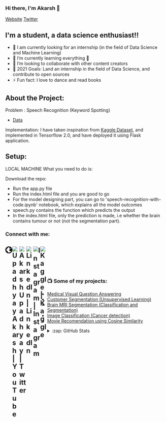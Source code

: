 ### Hi there, I'm Akarsh 👋

[Website](https://uakarsh.github.io/AkarshU/)
[Twitter](https://twitter.com/akarsh1_u)

## I'm a student, a data science enthusiast!!

- 🔭 I am currently looking for an internship (in the field of Data Science and Machine Learning)
- 🌱 I’m currently learning everything 🤣
- 👯 I’m looking to collaborate with other content creators
- 🥅 2021 Goals: Land an internship in the field of Data Science, and contribute to open sources
- ⚡ Fun fact: I love to dance and read books

## About the Project:

Problem : Speech Recognition (Keyword Spotting)
- [Data](https://www.kaggle.com/c/tensorflow-speech-recognition-challenge/data)

Implementation: I have taken inspiration from [Kaggle Dataset](https://www.kaggle.com/c/tensorflow-speech-recognition-challenge/data), and implemented in Tensorflow 2.0, and have deployed it using Flask application.


## Setup: 

LOCAL MACHINE
What you need to do is: 

Download the repo:
- Run the app.py file
- Run the index.html file and you are good to go
- For the model designing part, you can go to 'speech-recognition-with-code.ipynb' notebook, which explains all the model outcomes
- speech.py contains the function which predicts the output
- In the index.html file, only the prediction is made, i.e whether the brain contains tumour or not (not the segmentation part).


### Connect with me:

[<img align="left" alt="https://uakarsh.github.io/AkarshU" width="22px" src="https://raw.githubusercontent.com/iconic/open-iconic/master/svg/globe.svg" />][website]
[<img align="left" alt="Upadhyay Akarsh | YouTube" width="22px" src="https://cdn.jsdelivr.net/npm/simple-icons@v3/icons/youtube.svg" />][youtube]
[<img align="left" alt="Akarsh Upadhyay | Twitter" width="22px" src="https://cdn.jsdelivr.net/npm/simple-icons@v3/icons/twitter.svg" />][twitter]
[<img align="left" alt="LinkedIn | LinkedIn" width="22px" src="https://cdn.jsdelivr.net/npm/simple-icons@v3/icons/linkedin.svg" />][linkedin]
[<img align="left" alt="Instagram | Instagram" width="22px" src="https://cdn.jsdelivr.net/npm/simple-icons@v3/icons/instagram.svg" />][instagram]
[<img align="left" alt="Kaggle | Kaggle" width="22px" src ="https://www.vectorlogo.zone/logos/kaggle/kaggle-icon.svg" />][kaggle]
<br />
<br />
<br />
---

### 📺 Some of my projects:

<!-- YOUTUBE:START -->
- [Medical Visual Question Answering](https://github.com/uakarsh/med-vqa)
- [Customer Segmentation (Unsupervised Learning)](https://github.com/uakarsh/customer-segmentation)
- [Brain MRI Segmentation (Classification and Segmentation)](https://www.kaggle.com/akarshu121/brain-segmentation)
- [Image Classification (Cancer detection)](https://github.com/uakarsh/CNN-for-Beginners)
- [Movie Recomendation using Cosine Similarity](https://github.com/uakarsh/Movie-Recommendation-Engine)
<!-- YOUTUBE:END -->


<details>
  <summary>:zap: GitHub Stats</summary>

 [![Anurag's github stats](https://github-readme-stats.vercel.app/api?username=uakarsh)](https://github.com/anuraghazra/github-readme-stats)


</details>

[website]: https://uakarsh.github.io/AkarshU
[twitter]: https://twitter.com/akarsh1_u
[youtube]: https://www.youtube.com/channel/UCvHy0oE1PUkGFjK_pWCajmQ
[instagram]: https://www.instagram.com/rutvik_iam/?hl=en
[linkedin]: https://www.linkedin.com/in/akarsh-upadhyay-50ba7518b/
[kaggle]: https://www.kaggle.com/akarshu121

